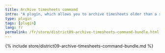 ```yaml
---
title: Archive timesheets command
intro: "A plugin, which allows you to archive timesheets older than a specified timeframe, using a command."
type: plugin
tags: [plugin]
lang: fr
permalink: /fr/store/district09-archive-timesheets-command-bundle.html
---
```


{% include store/district09-archive-timesheets-command-bundle.md %}
